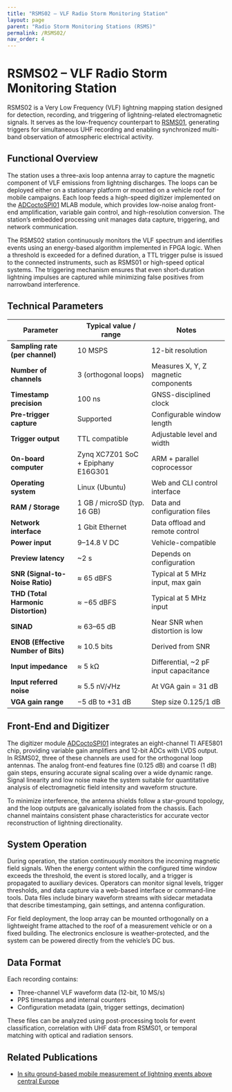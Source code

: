 ```yaml
---
title: "RSMS02 – VLF Radio Storm Monitoring Station"
layout: page
parent: "Radio Storm Monitoring Stations (RSMS)"
permalink: /RSMS02/
nav_order: 4
---
```


# RSMS02 – VLF Radio Storm Monitoring Station

RSMS02 is a Very Low Frequency (VLF) lightning mapping station designed for detection, recording, and triggering of lightning-related electromagnetic signals. It serves as the low-frequency counterpart to [RSMS01](/RSMS01/), generating triggers for simultaneous UHF recording and enabling synchronized multi-band observation of atmospheric electrical activity.

## Functional Overview

The station uses a three-axis loop antenna array to capture the magnetic component of VLF emissions from lightning discharges. The loops can be deployed either on a stationary platform or mounted on a vehicle roof for mobile campaigns. Each loop feeds a high-speed digitizer implemented on the [ADCoctoSPI01](https://www.mlab.cz/module/ADCoctoSPI01/) MLAB module, which provides low-noise analog front-end amplification, variable gain control, and high-resolution conversion. The station’s embedded processing unit manages data capture, triggering, and network communication.

The RSMS02 station continuously monitors the VLF spectrum and identifies events using an energy-based algorithm implemented in FPGA logic. When a threshold is exceeded for a defined duration, a TTL trigger pulse is issued to the connected instruments, such as RSMS01 or high-speed optical systems. The triggering mechanism ensures that even short-duration lightning impulses are captured while minimizing false positives from narrowband interference.

## Technical Parameters

| Parameter                           | Typical value / range              | Notes                                 |
| ----------------------------------- | ---------------------------------- | ------------------------------------- |
| **Sampling rate (per channel)**     | 10 MSPS                            | 12-bit resolution                     |
| **Number of channels**              | 3 (orthogonal loops)               | Measures X, Y, Z magnetic components  |
| **Timestamp precision**             | 100 ns                             | GNSS-disciplined clock                |
| **Pre-trigger capture**             | Supported                          | Configurable window length            |
| **Trigger output**                  | TTL compatible                     | Adjustable level and width            |
| **On-board computer**                | Zynq XC7Z01 SoC + Epiphany E16G301 | ARM + parallel coprocessor            |
| **Operating system**                | Linux (Ubuntu)                     | Web and CLI control interface         |
| **RAM / Storage**                   | 1 GB / microSD (typ. 16 GB)        | Data and configuration files          |
| **Network interface**               | 1 Gbit Ethernet                    | Data offload and remote control       |
| **Power input**                     | 9–14.8 V DC                        | Vehicle-compatible                    |
| **Preview latency**                 | ~2 s                               | Depends on configuration              |
| **SNR (Signal-to-Noise Ratio)**     | ≈ 65 dBFS                          | Typical at 5 MHz input, max gain      |
| **THD (Total Harmonic Distortion)** | ≈ −65 dBFS                         | Typical at 5 MHz input                |
| **SINAD**                           | ≈ 63–65 dB                         | Near SNR when distortion is low       |
| **ENOB (Effective Number of Bits)** | ≈ 10.5 bits                        | Derived from SNR                      |
| **Input impedance**                 | ≈ 5 kΩ                             | Differential, ~2 pF input capacitance |
| **Input referred noise**            | ≈ 5.5 nV/√Hz                       | At VGA gain = 31 dB                   |
| **VGA gain range**                  | −5 dB to +31 dB                    | Step size 0.125/1 dB                  |

## Front-End and Digitizer

The digitizer module [ADCoctoSPI01](https://www.mlab.cz/module/ADCoctoSPI01/) integrates an eight-channel TI AFE5801 chip, providing variable gain amplifiers and 12-bit ADCs with LVDS output. In RSMS02, three of these channels are used for the orthogonal loop antennas. The analog front-end features fine (0.125 dB) and coarse (1 dB) gain steps, ensuring accurate signal scaling over a wide dynamic range. Signal linearity and low noise make the system suitable for quantitative analysis of electromagnetic field intensity and waveform structure.

To minimize interference, the antenna shields follow a star-ground topology, and the loop outputs are galvanically isolated from the chassis. Each channel maintains consistent phase characteristics for accurate vector reconstruction of lightning directionality.

## System Operation

During operation, the station continuously monitors the incoming magnetic field signals. When the energy content within the configured time window exceeds the threshold, the event is stored locally, and a trigger is propagated to auxiliary devices. Operators can monitor signal levels, trigger thresholds, and data capture via a web-based interface or command-line tools. Data files include binary waveform streams with sidecar metadata that describe timestamping, gain settings, and antenna configuration.

For field deployment, the loop array can be mounted orthogonally on a lightweight frame attached to the roof of a measurement vehicle or on a fixed building. The electronics enclosure is weather-protected, and the system can be powered directly from the vehicle’s DC bus.

## Data Format

Each recording contains:

* Three-channel VLF waveform data (12-bit, 10 MS/s)
* PPS timestamps and internal counters
* Configuration metadata (gain, trigger settings, decimation)

These files can be analyzed using post-processing tools for event classification, correlation with UHF data from RSMS01, or temporal matching with optical and radiation sensors.

## Related Publications

* [In situ ground-based mobile measurement of lightning events above central Europe](https://amt.copernicus.org/articles/16/547/2023/)

